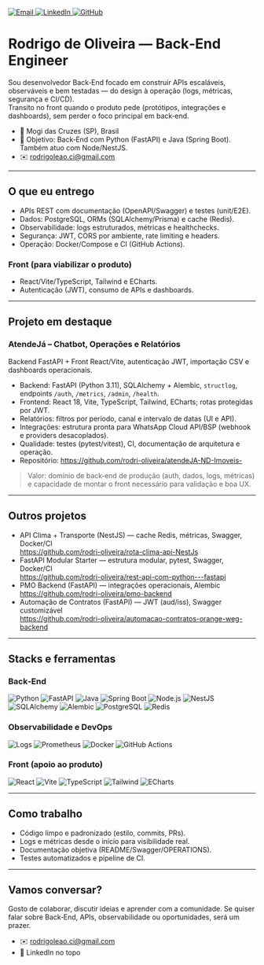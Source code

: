 <!-- Contatos -->
<p align="left">
  <a href="mailto:rodrigoleao.ci@gmail.com" title="Email">
    <img alt="Email" src="https://img.shields.io/badge/contato-email-D14836?style=for-the-badge&logo=gmail&logoColor=white">
  </a>
  <a href="https://www.linkedin.com/in/rodrigo-de-oliveira-528a33203/" title="LinkedIn">
    <img alt="LinkedIn" src="https://img.shields.io/badge/conectar-linkedin-0A66C2?style=for-the-badge&logo=linkedin&logoColor=white">
  </a>
  <a href="https://github.com/rodri-oliveira?tab=repositories" title="GitHub">
    <img alt="GitHub" src="https://img.shields.io/badge/repos-github-181717?style=for-the-badge&logo=github&logoColor=white">
  </a>
</p>

# Rodrigo de Oliveira — Back‑End Engineer

Sou desenvolvedor Back‑End focado em construir APIs escaláveis, observáveis e bem testadas — do design à operação (logs, métricas, segurança e CI/CD).  
Transito no front quando o produto pede (protótipos, integrações e dashboards), sem perder o foco principal em back‑end.

- 📍 Mogi das Cruzes (SP), Brasil
- 🎯 Objetivo: Back‑End com Python (FastAPI) e Java (Spring Boot). Também atuo com Node/NestJS.
- ✉️ rodrigoleao.ci@gmail.com

<!-- Opcional: banner do projeto em destaque (imagem pública) -->
<!--
<img src="https://raw.githubusercontent.com/rodri-oliveira/atendeJA-ND-Imoveis-/main/docs/screenshots/relatorios.png" alt="Relatórios do projeto AtendeJá" width="900" />
-->

---

## O que eu entrego
- APIs REST com documentação (OpenAPI/Swagger) e testes (unit/E2E).
- Dados: PostgreSQL, ORMs (SQLAlchemy/Prisma) e cache (Redis).
- Observabilidade: logs estruturados, métricas e healthchecks.
- Segurança: JWT, CORS por ambiente, rate limiting e headers.
- Operação: Docker/Compose e CI (GitHub Actions).

### Front (para viabilizar o produto)
- React/Vite/TypeScript, Tailwind e ECharts.
- Autenticação (JWT), consumo de APIs e dashboards.

---

## Projeto em destaque

### AtendeJá – Chatbot, Operações e Relatórios
Backend FastAPI + Front React/Vite, autenticação JWT, importação CSV e dashboards operacionais.

- Backend: FastAPI (Python 3.11), SQLAlchemy + Alembic, `structlog`, endpoints `/auth`, `/metrics`, `/admin`, `/health`.
- Frontend: React 18, Vite, TypeScript, Tailwind, ECharts; rotas protegidas por JWT.
- Relatórios: filtros por período, canal e intervalo de datas (UI e API).
- Integrações: estrutura pronta para WhatsApp Cloud API/BSP (webhook e providers desacoplados).
- Qualidade: testes (pytest/vitest), CI, documentação de arquitetura e operação.
- Repositório: https://github.com/rodri-oliveira/atendeJA-ND-Imoveis-

> Valor: domínio de back‑end de produção (auth, dados, logs, métricas) e capacidade de montar o front necessário para validação e boa UX.

---

## Outros projetos
- API Clima + Transporte (NestJS) — cache Redis, métricas, Swagger, Docker/CI  
  https://github.com/rodri-oliveira/rota-clima-api-NestJs
- FastAPI Modular Starter — estrutura modular, pytest, Swagger, Docker/CI  
  https://github.com/rodri-oliveira/rest-api-com-python---fastapi
- PMO Backend (FastAPI) — integrações operacionais, Alembic  
  https://github.com/rodri-oliveira/pmo-backend
- Automação de Contratos (FastAPI) — JWT (aud/iss), Swagger customizável  
  https://github.com/rodri-oliveira/automacao-contratos-orange-weg-backend

---

## Stacks e ferramentas

### Back‑End
![Python](https://img.shields.io/badge/Python-3.11-blue)
![FastAPI](https://img.shields.io/badge/FastAPI-009688?logo=fastapi&logoColor=white)
![Java](https://img.shields.io/badge/Java-007396?logo=openjdk&logoColor=white)
![Spring Boot](https://img.shields.io/badge/Spring%20Boot-6DB33F?logo=spring-boot&logoColor=white)
![Node.js](https://img.shields.io/badge/Node.js-339933?logo=node.js&logoColor=white)
![NestJS](https://img.shields.io/badge/NestJS-E0234E?logo=nestjs&logoColor=white)
![SQLAlchemy](https://img.shields.io/badge/SQLAlchemy-CA2B2D?logo=databricks&logoColor=white)
![Alembic](https://img.shields.io/badge/Alembic-444?logo=alembic&logoColor=white)
![PostgreSQL](https://img.shields.io/badge/PostgreSQL-4169E1?logo=postgresql&logoColor=white)
![Redis](https://img.shields.io/badge/Redis-DC382D?logo=redis&logoColor=white)

### Observabilidade e DevOps
![Logs](https://img.shields.io/badge/Logs-Structlog%2FPino-4B5563)
![Prometheus](https://img.shields.io/badge/Metrics-Prometheus-E6522C?logo=prometheus&logoColor=white)
![Docker](https://img.shields.io/badge/Docker-2496ED?logo=docker&logoColor=white)
![GitHub Actions](https://img.shields.io/badge/GitHub%20Actions-2088FF?logo=github-actions&logoColor=white)

### Front (apoio ao produto)
![React](https://img.shields.io/badge/React-18-61DAFB?logo=react&logoColor=black)
![Vite](https://img.shields.io/badge/Vite-5-646CFF?logo=vite&logoColor=white)
![TypeScript](https://img.shields.io/badge/TypeScript-5-3178C6?logo=typescript&logoColor=white)
![Tailwind](https://img.shields.io/badge/Tailwind-38BDF8?logo=tailwindcss&logoColor=white)
![ECharts](https://img.shields.io/badge/ECharts-5-orange)

---

## Como trabalho
- Código limpo e padronizado (estilo, commits, PRs).
- Logs e métricas desde o início para visibilidade real.
- Documentação objetiva (README/Swagger/OPERATIONS).
- Testes automatizados e pipeline de CI.

---

## Vamos conversar?
Gosto de colaborar, discutir ideias e aprender com a comunidade. Se quiser falar sobre Back‑End, APIs, observabilidade ou oportunidades, será um prazer.

- ✉️ rodrigoleao.ci@gmail.com  
- 🔗 LinkedIn no topo
